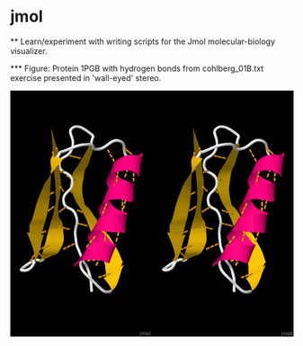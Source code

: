 # jmol

** Learn/experiment with writing scripts for the Jmol molecular-biology visualizer.

*** Figure: Protein 1PGB with hydrogen bonds from cohlberg_01B.txt exercise presented in 'wall-eyed' stereo.

![ ](1PGB.jpg)
